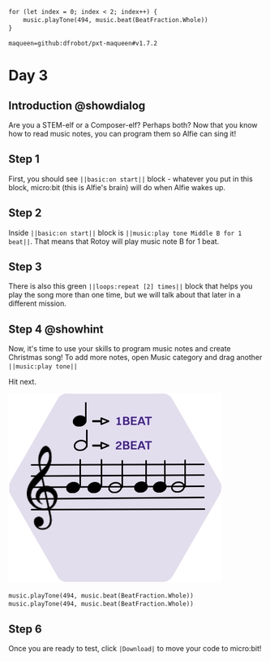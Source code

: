 ```template
for (let index = 0; index < 2; index++) {
    music.playTone(494, music.beat(BeatFraction.Whole))
}
```

```package
maqueen=github:dfrobot/pxt-maqueen#v1.7.2
```

# Day 3

## Introduction @showdialog

Are you a STEM-elf or a Composer-elf? Perhaps both? Now that you know how to read music notes, you can program them so Alfie can sing it!

## Step 1

First, you should see ``||basic:on start||`` block - whatever you put in this block, micro:bit (this is Alfie's brain) will do when Alfie wakes up.

## Step 2

Inside ``||basic:on start||`` block is ``||music:play tone Middle B for 1 beat||``. That means that Rotoy will play music note B for 1 beat.

## Step 3

There is also this green ``||loops:repeat [2] times||`` block that helps you play the song more than one time, but we will talk about that later in a different mission.

## Step 4 @showhint

Now, it's time to use your skills to program music notes and create Christmas song! To add more notes, open Music category and drag another ``||music:play tone||``

Hit next.

![Agent building a tower](https://raw.githubusercontent.com/iKarych/advent_calendar/master/docs/static/jingle_bells_1.jpg)



```block
music.playTone(494, music.beat(BeatFraction.Whole))
music.playTone(494, music.beat(BeatFraction.Whole))
```

## Step 6

Once you are ready to test, click ``|Download|`` to move your code to micro:bit!